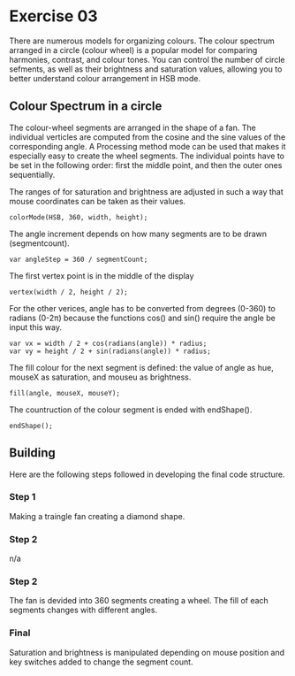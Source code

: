 # Exercise 03
There are numerous models for organizing colours. The colour spectrum arranged in a circle (colour wheel) is a popular model for comparing harmonies, contrast, and colour tones. You can control the number of circle sefments, as well as their brightness and saturation values, allowing you to better understand colour arrangement in HSB mode.

## Colour Spectrum in a circle
The colour-wheel segments are arranged in the shape of a fan. The individual verticles are computed from the cosine and the sine values of the corresponding angle. A Processing method mode can be used that makes it especially easy to create the wheel segments. The individual points have to be set in the following order: first the middle point, and then the outer ones sequentially.

The ranges of for saturation and brightness are adjusted in such a way that mouse coordinates can be taken as their values.

```
colorMode(HSB, 360, width, height);
```

The angle increment depends on how many segments are to be drawn (segmentcount).
```
var angleStep = 360 / segmentCount;
```

The first vertex point is in the middle of the display
```
vertex(width / 2, height / 2);
```

For the other verices, angle has to be converted from degrees (0-360) to radians (0-2π) because the functions cos() and sin() require the angle be input this way.
```
var vx = width / 2 + cos(radians(angle)) * radius;
var vy = height / 2 + sin(radians(angle)) * radius;
```

The fill colour for the next segment is defined: the value of angle as hue, mouseX as saturation, and mouseu as brightness.
```
fill(angle, mouseX, mouseY);
```

The countruction of the colour segment is ended with endShape().
```
endShape();
```

## Building
Here are the following steps followed in developing the final code structure.

### Step 1
Making a traingle fan creating a diamond shape.

### Step 2
n/a

### Step 2
The fan is devided into 360 segments creating a wheel. The fill of each segments changes with different angles. 

### Final
Saturation and brightness is manipulated depending on mouse position and key switches added to change the segment count.